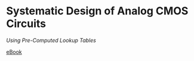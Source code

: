 # Systematic Design of Analog CMOS Circuits
*Using Pre-Computed Lookup Tables*

[eBook](https://www.cambridge.org/us/academic/subjects/engineering/circuits-and-systems/systematic-design-analog-cmos-circuits-using-pre-computed-lookup-tables?format=AR)


